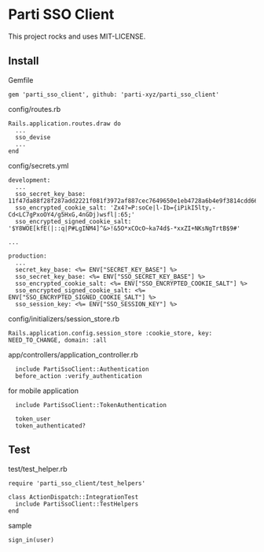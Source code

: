# Parti SSO Client

This project rocks and uses MIT-LICENSE.

## Install

Gemfile

```
gem 'parti_sso_client', github: 'parti-xyz/parti_sso_client'
```

config/routes.rb

```
Rails.application.routes.draw do
  ...
  sso_devise
  ...
end
```

config/secrets.yml
```
development:
  ...
  sso_secret_key_base: 11f47da88f28f287add2221f081f3972af887cec7649650e1eb4728a6b4e9f3814cdd6632e7b550704cb90ffd15183cc53d6beb31e7d5a2112b891dc807be21c
  sso_encrypted_cookie_salt: 'Zx4?=P:soCe|l-Ib={iPikI5lty,-Cd<LC7gPxoOY4/g5HxG,4nGDj)wsfl|:65;'
  sso_encrypted_signed_cookie_salt: '$Y8WOE[kfE(|::q|P#LgINM4]^&>!&5O*xCOcO~ka74d$-*xxZI+NKsNgTrtB$9#'

...

production:
  ...
  secret_key_base: <%= ENV["SECRET_KEY_BASE"] %>
  sso_secret_key_base: <%= ENV["SSO_SECRET_KEY_BASE"] %>
  sso_encrypted_cookie_salt: <%= ENV["SSO_ENCRYPTED_COOKIE_SALT"] %>
  sso_encrypted_signed_cookie_salt: <%= ENV["SSO_ENCRYPTED_SIGNED_COOKIE_SALT"] %>
  sso_session_key: <%= ENV["SSO_SESSION_KEY"] %>
```

config/initializers/session_store.rb
```
Rails.application.config.session_store :cookie_store, key: NEED_TO_CHANGE, domain: :all
```

app/controllers/application_controller.rb
```
  include PartiSsoClient::Authentication
  before_action :verify_authentication
```

for mobile application
```
  include PartiSsoClient::TokenAuthentication

  token_user
  token_authenticated?
```

## Test

test/test_helper.rb

```
require 'parti_sso_client/test_helpers'

class ActionDispatch::IntegrationTest
  include PartiSsoClient::TestHelpers
end
```

sample

```
sign_in(user)
```
